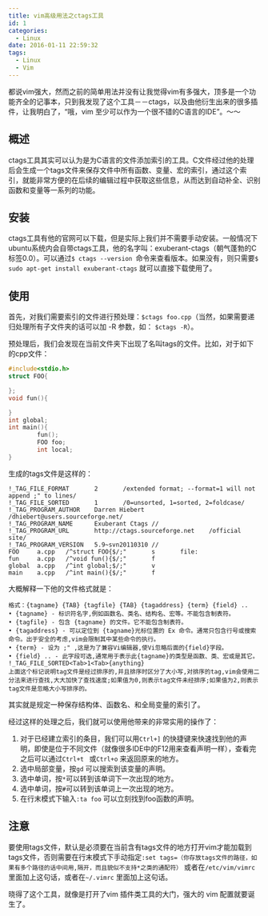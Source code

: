 ```yaml
---
title: vim高级用法之ctags工具
id: 1
categories:
  - Linux
date: 2016-01-11 22:59:32
tags:
  - Linux
  - Vim
---
```


都说vim强大，然而之前的简单用法并没有让我觉得vim有多强大，顶多是一个功能齐全的记事本，只到我发现了这个工具－－ctags，以及由他衍生出来的很多插件，让我明白了，“哦，vim 至少可以作为一个很不错的C语言的IDE”。～～

## 概述

ctags工具其实可以认为是为C语言的文件添加索引的工具。C文件经过他的处理后会生成一个tags文件来保存文件中所有函数、变量、宏的索引，通过这个索引，就能非常方便的在后续的编辑过程中获取这些信息，从而达到自动补全、识别函数和变量等一系列的功能。

## 安装

ctags工具有他的官网可以下载，但是实际上我们并不需要手动安装。一般情况下ubuntu系统内会自带ctags工具，他的名字叫：exuberant-ctags（朝气蓬勃的C标签0.0）。可以通过`$ ctags --version `命令来查看版本。如果没有，则只需要`$ sudo apt-get install exuberant-ctags` 就可以直接下载使用了。

## 使用

首先，对我们需要索引的文件进行预处理：`$ctags foo.cpp`（当然，如果需要递归处理所有子文件夹的话可以加 -R 参数，如： `$ctags -R`）。

预处理后，我们会发现在当前文件夹下出现了名叫tags的文件。比如，对于如下的cpp文件：
```cpp
#include<stdio.h>
struct FOO{

};
void fun(){

}
int global;
int main(){
        fun();
        FOO foo;
        int local;
}
```
生成的tags文件是这样的：
```
!_TAG_FILE_FORMAT       2       /extended format; --format=1 will not append ;" to lines/
!_TAG_FILE_SORTED       1       /0=unsorted, 1=sorted, 2=foldcase/
!_TAG_PROGRAM_AUTHOR    Darren Hiebert  /dhiebert@users.sourceforge.net/
!_TAG_PROGRAM_NAME      Exuberant Ctags //
!_TAG_PROGRAM_URL       http://ctags.sourceforge.net    /official site/
!_TAG_PROGRAM_VERSION   5.9~svn20110310 //
FOO     a.cpp   /^struct FOO{$/;"       s       file:
fun     a.cpp   /^void fun(){$/;"       f
global  a.cpp   /^int global;$/;"       v
main    a.cpp   /^int main(){$/;"       f
```
大概解释一下他的文件格式就是：
```
格式：{tagname} {TAB} {tagfile} {TAB} {tagaddress} {term} {field} ..
• {tagname} - 标识符名字,例如函数名、类名、结构名、宏等。不能包含制表符。
• {tagfile} - 包含 {tagname} 的文件。它不能包含制表符。
• {tagaddress} - 可以定位到 {tagname}光标位置的 Ex 命令。通常只包含行号或搜索命令。出于安全的考虑,vim会限制其中某些命令的执行。
• {term} - 设为 ;" ,这是为了兼容Vi编辑器,使Vi忽略后面的{field}字段。
• {field} .. - 此字段可选,通常用于表示此{tagname}的类型是函数、类、宏或是其它。
!_TAG_FILE_SORTED<Tab>1<Tab>{anything}
上面这个标记说明tag文件是经过排序的,并且排序时区分了大小写,对排序的tag,vim会使用二分法来进行查找,大大加快了查找速度;如果值为0,则表示tag文件未经排序;如果值为2,则表示tag文件是忽略大小写排序的。
```
其实就是规定一种保存结构体、函数名、和全局变量的索引了。

经过这样的处理之后，我们就可以使用他带来的非常实用的操作了：

1.  对于已经建立索引的条目，我们可以用`Ctrl+]` 的快捷键来快速找到他的声明，即使是位于不同文件（就像很多IDE中的F12用来查看声明一样），查看完之后可以通过`Ctrl+t ` 或`Ctrl+o` 来返回原来的地方。
2.  选中局部变量，按`gd` 可以搜索到该变量的声明。
3.  选中单词，按`*`可以转到该单词下一次出现的地方。
4.  选中单词，按`#`可以转到该单词上一次出现的地方。
5.  在行末模式下输入`:ta foo` 可以立刻找到foo函数的声明。

## 注意

要使用tags文件，默认是必须要在当前含有tags文件的地方打开vim才能加载到tags文件，否则需要在行末模式下手动指定`:set tags=（你存放tags文件的路径，如果有多个路径的话中间用,隔开，而且貌似不支持*之类的通配符）` 或者在`/etc/vim/vimrc`里面加上这句话，或者在`~/.vimrc` 里面加上这句话。


晓得了这个工具，就像是打开了vim 插件类工具的大门，强大的 vim 配置就要诞生了。
